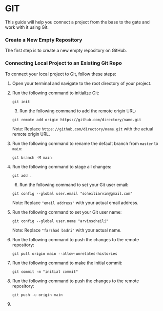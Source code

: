 # GIT  
      
This guide will help you connect a project from the base to the gate and work with it using Git.
    
### Create a New Empty Repository  
 
The first step is to create a new empty repository on GitHub.   
 
### Connecting Local Project to an Existing Git Repo 
    
To connect your local project to Git, follow these steps: 

1. Open your terminal and navigate to the root directory of your project.  
2. Run the following command to initialize Git: 
  
    ```
    git init
    ```
    3. Run the following command to add the remote origin URL:

    ```
    git remote add origin https://github.com/directory/name.git
    ```

   Note: Replace `https://github.com/directory/name.git` with the actual remote origin URL.

4. Run the following command to rename the default branch from `master` to `main`: 

    ```
    git branch -M main
    ```

5. Run the following command to stage all changes:

    ```
    git add .
    ```
    6. Run the following command to set your Git user email:

    ```
    git config --global user.email "soheiliarvin@gmail.com"
    ```

   Note: Replace `"email address"` with your actual email address.
   

7. Run the following command to set your Git user name:

    ```
    git config --global user.name "arvinsoheili"
    ```
     

   Note: Replace `"farshad badri"` with your actual name.
8. Run the following command to push the changes to the remote repository:

    ```
   git pull origin main --allow-unrelated-histories
    ```
 
9. Run the following command to make the initial commit:

    ```
    git commit -m "initial commit"
    ```

10. Run the following command to push the changes to the remote repository:

    ```
    git push -u origin main
    ```

11. 

  

